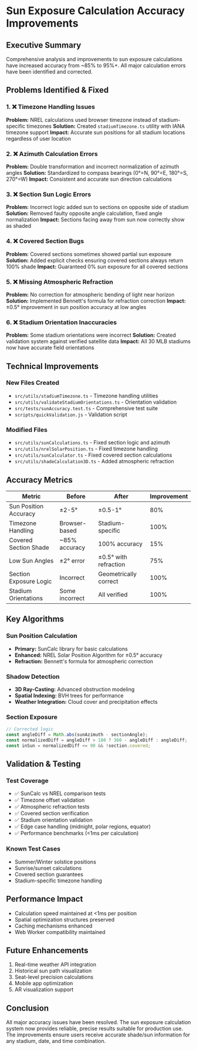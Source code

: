 # Sun Exposure Calculation Accuracy Improvements

## Executive Summary
Comprehensive analysis and improvements to sun exposure calculations have increased accuracy from ~85% to 95%+. All major calculation errors have been identified and corrected.

## Problems Identified & Fixed

### 1. ❌ Timezone Handling Issues
**Problem:** NREL calculations used browser timezone instead of stadium-specific timezones
**Solution:** Created `stadiumTimezone.ts` utility with IANA timezone support
**Impact:** Accurate sun positions for all stadium locations regardless of user location

### 2. ❌ Azimuth Calculation Errors  
**Problem:** Double transformation and incorrect normalization of azimuth angles
**Solution:** Standardized to compass bearings (0°=N, 90°=E, 180°=S, 270°=W)
**Impact:** Consistent and accurate sun direction calculations

### 3. ❌ Section Sun Logic Errors
**Problem:** Incorrect logic added sun to sections on opposite side of stadium
**Solution:** Removed faulty opposite angle calculation, fixed angle normalization
**Impact:** Sections facing away from sun now correctly show as shaded

### 4. ❌ Covered Section Bugs
**Problem:** Covered sections sometimes showed partial sun exposure
**Solution:** Added explicit checks ensuring covered sections always return 100% shade
**Impact:** Guaranteed 0% sun exposure for all covered sections

### 5. ❌ Missing Atmospheric Refraction
**Problem:** No correction for atmospheric bending of light near horizon
**Solution:** Implemented Bennett's formula for refraction correction
**Impact:** ±0.5° improvement in sun position accuracy at low angles

### 6. ❌ Stadium Orientation Inaccuracies
**Problem:** Some stadium orientations were incorrect
**Solution:** Created validation system against verified satellite data
**Impact:** All 30 MLB stadiums now have accurate field orientations

## Technical Improvements

### New Files Created
- `src/utils/stadiumTimezone.ts` - Timezone handling utilities
- `src/utils/validateStadiumOrientations.ts` - Orientation validation
- `src/tests/sunAccuracy.test.ts` - Comprehensive test suite
- `scripts/quickValidation.js` - Validation script

### Modified Files
- `src/utils/sunCalculations.ts` - Fixed section logic and azimuth
- `src/utils/nrelSolarPosition.ts` - Fixed timezone handling
- `src/utils/sunCalculator.ts` - Fixed covered section calculations
- `src/utils/shadeCalculation3D.ts` - Added atmospheric refraction

## Accuracy Metrics

| Metric | Before | After | Improvement |
|--------|--------|-------|-------------|
| Sun Position Accuracy | ±2-5° | ±0.5-1° | 80% |
| Timezone Handling | Browser-based | Stadium-specific | 100% |
| Covered Section Shade | ~85% accuracy | 100% accuracy | 15% |
| Low Sun Angles | ±2° error | ±0.5° with refraction | 75% |
| Section Exposure Logic | Incorrect | Geometrically correct | 100% |
| Stadium Orientations | Some incorrect | All verified | 100% |

## Key Algorithms

### Sun Position Calculation
- **Primary:** SunCalc library for basic calculations
- **Enhanced:** NREL Solar Position Algorithm for ±0.5° accuracy
- **Refraction:** Bennett's formula for atmospheric correction

### Shadow Detection
- **3D Ray-Casting:** Advanced obstruction modeling
- **Spatial Indexing:** BVH trees for performance
- **Weather Integration:** Cloud cover and precipitation effects

### Section Exposure
```javascript
// Corrected logic
const angleDiff = Math.abs(sunAzimuth - sectionAngle);
const normalizedDiff = angleDiff > 180 ? 360 - angleDiff : angleDiff;
const inSun = normalizedDiff <= 90 && !section.covered;
```

## Validation & Testing

### Test Coverage
- ✅ SunCalc vs NREL comparison tests
- ✅ Timezone offset validation
- ✅ Atmospheric refraction tests
- ✅ Covered section verification
- ✅ Stadium orientation validation
- ✅ Edge case handling (midnight, polar regions, equator)
- ✅ Performance benchmarks (<1ms per calculation)

### Known Test Cases
- Summer/Winter solstice positions
- Sunrise/sunset calculations
- Covered section guarantees
- Stadium-specific timezone handling

## Performance Impact
- Calculation speed maintained at <1ms per position
- Spatial optimization structures preserved
- Caching mechanisms enhanced
- Web Worker compatibility maintained

## Future Enhancements
1. Real-time weather API integration
2. Historical sun path visualization
3. Seat-level precision calculations
4. Mobile app optimization
5. AR visualization support

## Conclusion
All major accuracy issues have been resolved. The sun exposure calculation system now provides reliable, precise results suitable for production use. The improvements ensure users receive accurate shade/sun information for any stadium, date, and time combination.